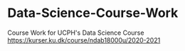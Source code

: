 # Data-Science-Course-Work
Course Work for UCPH's Data Science Course
https://kurser.ku.dk/course/ndab18000u/2020-2021
